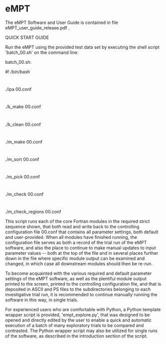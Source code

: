 # eMPT

 The eMPT Software and User Guide is contained in file eMPT_user_guide_release.pdf .
  
QUICK START GUIDE
 
Run the eMPT using the provided test data set by executing the shell script 'batch_00.sh' on the command line:

batch_00.sh:

#! /bin/bash
#
./ipa 00.conf
#
./k_make 00.conf
#
./k_clean 00.conf
#
./m_make 00.conf
#
./m_sort 00.conf
#
./m_pick 00.conf
#
./m_check 00.conf
#
./m_check_regions 00.conf

This script runs each of the core Fortran modules in the required strict sequence shown, that both read and write back to the controlling configuration file 00.conf that contains all parameter settings, both default and user-provided. When all modules have finished running, the configuration file serves as both a record of the trial run of the eMPT software, and also the place to continue to make manual updates to input parameter values -- both at the top of the file and in several places further down in the file where specific module output can be examined and changed, in which case all downstream modules should then be re-run.

To become acquainted with the various required and default parameter settings of the eMPT software, as well as the plentiful module output printed to the screen, printed to the controlling configuration file, and that is deposited in ASCII and PS files to the subdirectories belonging to each investigative trial run, it is recommended to continue manually running the software in this way, in single trials.   

For experienced users who are comfortable with Python, a Python template wrapper script is provided, 'empt_explore.py', that was designed to be opened and directly edited by the user to enable a quick and automatic execution of a batch of many exploratory trials to be compared and contrasted. The Python wrapper script may also be utilized for single runs of the software, as described in the introduction section of the script. 







